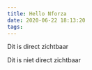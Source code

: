 ```yaml
---
title: Hello Nforza
date: 2020-06-22 18:13:20
tags:
---
```


Dit is direct zichtbaar

<!--MORE-->

Dit is niet direct zichtbaar